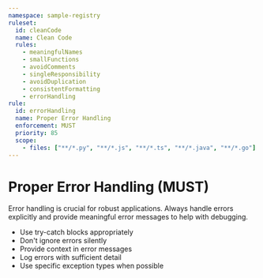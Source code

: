 ```yaml
---
namespace: sample-registry
ruleset:
  id: cleanCode
  name: Clean Code
  rules:
    - meaningfulNames
    - smallFunctions
    - avoidComments
    - singleResponsibility
    - avoidDuplication
    - consistentFormatting
    - errorHandling
rule:
  id: errorHandling
  name: Proper Error Handling
  enforcement: MUST
  priority: 85
  scope:
    - files: ["**/*.py", "**/*.js", "**/*.ts", "**/*.java", "**/*.go"]
---
```


# Proper Error Handling (MUST)

Error handling is crucial for robust applications. Always handle errors explicitly and provide meaningful error messages to help with debugging.

- Use try-catch blocks appropriately
- Don't ignore errors silently
- Provide context in error messages
- Log errors with sufficient detail
- Use specific exception types when possible
